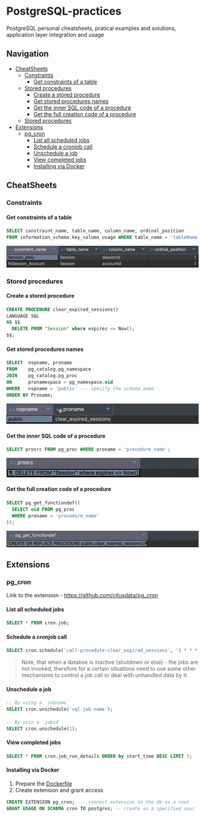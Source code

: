 # PostgreSQL-practices
PostgreSQL personal cheatsheets, pratical examples and solutions, application layer integration and usage

## Navigation
* [CheatSheets](#cheatsheets)
  * [Constraints](#constraints)
    * [Get constraints of a table](#get-constraints-of-a-table)
  * [Stored procedures](#stored-procedures)
    * [Create a stored procedure](#create-a-stored-procedure)
    * [Get stored procedures names](#get-stored-procedures-names)
    * [Get the inner SQL code of a procedure](#get-the-inner-sql-code-of-a-procedure)
    * [Get the full creation code of a procedure](#get-the-full-creation-code-of-a-procedure)
  * [Stored procedures](#stored-procedures)
* [Extensions](#extensions)
  * [pg_cron](#pg_cron)
    * [List all scheduled jobs](#list-all-scheduled-jobs)
    * [Schedule a cronjob call](#schedule-a-cronjob-call)
    * [Unschedule a job](#unschedule-a-job)
    * [View completed jobs](#view-completed-jobs)
    * [Installing via Docker](#installing-via-docker)


## CheatSheets

### Constraints
#### Get constraints of a table
```sql
SELECT constraint_name, table_name, column_name, ordinal_position
FROM information_schema.key_column_usage WHERE table_name = 'tableName';
```
![alt text](images/image1.png)

### Stored procedures
#### Create a stored procedure
```sql
CREATE PROCEDURE clear_expired_sessions()
LANGUAGE SQL
AS $$
  DELETE FROM "Session" where expires <= Now();
$$;
```

#### Get stored procedures names
```sql
SELECT  nspname, proname 
FROM    pg_catalog.pg_namespace  
JOIN    pg_catalog.pg_proc  
ON      pronamespace = pg_namespace.oid 
WHERE   nspname = 'public' --- specify the schema anme
ORDER BY Proname;
```
![alt text](images/image2.png)

#### Get the inner SQL code of a procedure
```sql
SELECT prosrc FROM pg_proc WHERE proname = 'procedure_name';
```
![alt text](images/image3.png)

#### Get the full creation code of a procedure
```sql
SELECT pg_get_functiondef((
  SELECT oid FROM pg_proc
  WHERE proname = 'procedure_name'
));
```
![alt text](images/image4.png)

## Extensions

### pg_cron
Link to the extension - https://github.com/citusdata/pg_cron
#### List all scheduled jobs
```sql
SELECT * FROM cron.job;
```

#### Schedule a cronjob call
```sql
SELECT cron.schedule('call-procedute-clear_expired_sessions', '1 * * * *', 'CALL clear_expired_sessions()'); --- every one minute
```
> Note, that when a databse is inactive (shutdown or else) - the jobs are not invoked,
> therefore for a certain situations need to use some other mechanisms to control a job call or deal with unhandled data by it.

#### Unschedule a job
```sql
-- By using a `jobname`
SELECT cron.unschedule('sql-job-name');

-- By usin a `jobid`
SELECT cron.unschedule(1);
```

#### View completed jobs
```sql
SELECT * FROM cron.job_run_details ORDER by start_time DESC LIMIT 5;
```

#### Installing via Docker
1. Prepare the [Dockerfile](/extensions/pg_cron/Dockerfile)
2. Create extension and grant access
```sql
CREATE EXTENSION pg_cron; --- connect extension to the db as a root
GRANT USAGE ON SCHEMA cron TO postgres; -- create as a specified user
```
